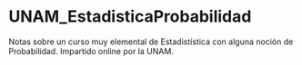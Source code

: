 # UNAM_EstadisticaProbabilidad
Notas sobre un curso muy elemental de Estadistística con alguna noción de Probabilidad. Impartido online por la UNAM. 
